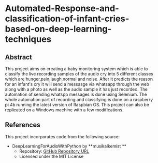 # Automated-Response-and-classification-of-infant-cries-based-on-deep-learning-techniques
## Abstract
This project aims on creating a baby monitoring system which is able to classify the live recording samples of the audio cry into 5 different classes which are hunger,pain,laugh,normal and noise.
After it predicts the reason for an infant's cry it will send a messasge via whatsapp through the web along with a photo as well as the audio sample it has just recorded.
The automation of sending whatspp messages is done using Selenium.
The whole automation part of recording and classifying is done on a raspberry pi 4b running the latest version of Raspbian OS.
This project can also be replicated on a Windows machine with a few modifications.

## References

This project incorporates code from the following source:

- DeepLearningForAudioWithPython by **musikalkemist **
  - Repository: [GitHub Repository URL](https://github.com/musikalkemist/DeepLearningForAudioWithPython)
  - Licensed under the MIT License
  
